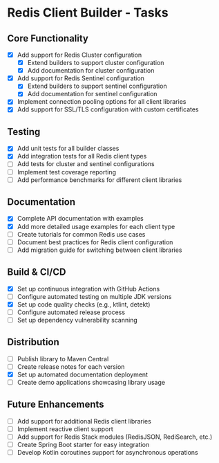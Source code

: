 # Redis Client Builder - Tasks

## Core Functionality
- [x] Add support for Redis Cluster configuration
  - [x] Extend builders to support cluster configuration
  - [x] Add documentation for cluster configuration
- [x] Add support for Redis Sentinel configuration
  - [x] Extend builders to support sentinel configuration
  - [x] Add documentation for sentinel configuration
- [x] Implement connection pooling options for all client libraries
- [x] Add support for SSL/TLS configuration with custom certificates

## Testing
- [x] Add unit tests for all builder classes
- [x] Add integration tests for all Redis client types
- [ ] Add tests for cluster and sentinel configurations
- [ ] Implement test coverage reporting
- [ ] Add performance benchmarks for different client libraries

## Documentation
- [x] Complete API documentation with examples
- [x] Add more detailed usage examples for each client type
- [ ] Create tutorials for common Redis use cases
- [ ] Document best practices for Redis client configuration
- [ ] Add migration guide for switching between client libraries

## Build & CI/CD
- [x] Set up continuous integration with GitHub Actions
- [ ] Configure automated testing on multiple JDK versions
- [x] Set up code quality checks (e.g., ktlint, detekt)
- [ ] Configure automated release process
- [ ] Set up dependency vulnerability scanning

## Distribution
- [ ] Publish library to Maven Central
- [ ] Create release notes for each version
- [x] Set up automated documentation deployment
- [ ] Create demo applications showcasing library usage

## Future Enhancements
- [ ] Add support for additional Redis client libraries
- [ ] Implement reactive client support
- [ ] Add support for Redis Stack modules (RedisJSON, RediSearch, etc.)
- [ ] Create Spring Boot starter for easy integration
- [ ] Develop Kotlin coroutines support for asynchronous operations
